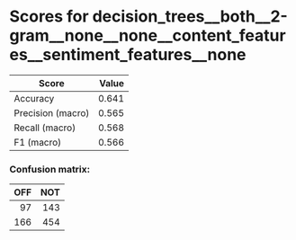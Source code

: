 # Scores for decision_trees__both__2-gram__none__none__content_features__sentiment_features__none
|      Score      |Value|
|-----------------|----:|
|Accuracy         |0.641|
|Precision (macro)|0.565|
|Recall (macro)   |0.568|
|F1 (macro)       |0.566|

### Confusion matrix:
|OFF|NOT|
|--:|--:|
| 97|143|
|166|454|
